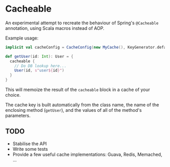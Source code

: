 # Cacheable

An experimental attempt to recreate the behaviour of Spring's `@Cacheable` annotation, using Scala macros instead of AOP.

Example usage:

```scala 
implicit val cacheConfig = CacheConfig(new MyCache(), KeyGenerator.defaultGenerator)

def getUser(id: Int): User = {  
  cacheable { 
    // Do DB lookup here...
    User(id, s"user${id}")
  }                    
}
```

This will memoize the result of the `cacheable` block in a cache of your choice.

The cache key is built automatically from the class name, the name of the enclosing method (`getUser`), and the values of all of the method's parameters.

## TODO

* Stabilise the API
* Write some tests
* Provide a few useful cache implementations: Guava, Redis, Memached, ...
